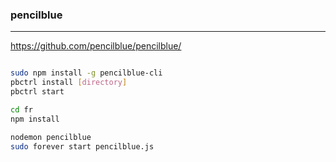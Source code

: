 ### pencilblue
---
https://github.com/pencilblue/pencilblue/

```
```

```sh
sudo npm install -g pencilblue-cli
pbctrl install [directory]
pbctrl start

cd fr
npm install

nodemon pencilblue
sudo forever start pencilblue.js
```

```
```


